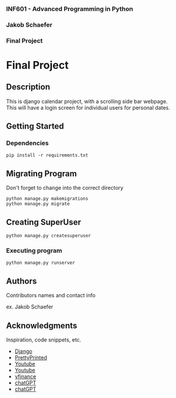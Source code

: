 ### INF601 - Advanced Programming in Python
### Jakob Schaefer
### Final Project

# Final Project

## Description

This is django calendar project, with a scrolling side bar webpage.  
This will have a login screen for individual users for personal dates.

## Getting Started

### Dependencies

```
pip install -r requirements.txt
```

## Migrating Program

Don't forget to change into the correct directory
```
python manage.py makemigrations
python manage.py migrate
```

## Creating SuperUser
```
python manage.py createsuperuser
```

### Executing program
```
python manage.py runserver
```

## Authors

Contributors names and contact info

ex. Jakob Schaefer

## Acknowledgments

Inspiration, code snippets, etc.
* [Django](https://www.djangoproject.com/)
* [PrettyPrinted](https://prettyprinted.com/tutorials/creating-a-poll-app-in-django/)
* [Youtube](https://www.youtube.com/watch?v=F5mRW0jo-U4)
* [Youtube](https://www.youtube.com/watch?v=rHux0gMZ3Eg&t=160s)
* [yfinance](https://pypi.org/project/yfinance/0.2.43/)
* [chatGPT](https://chatgpt.com/share/681829cd-d994-8002-b0cb-be0c3690cac5)
* [chatGPT](https://chatgpt.com/share/68182a28-582c-8002-a733-218f0fd4110f)